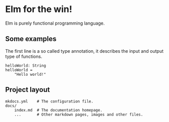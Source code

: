 # Elm for the win!

Elm is purely functional programming language.

## Some examples

The first line is a so called type annotation, it describes the input and output type of functions.

    helloWorld: String
    helloWorld =
        "Hello world!"

    

## Project layout

    mkdocs.yml    # The configuration file.
    docs/
        index.md  # The documentation homepage.
        ...       # Other markdown pages, images and other files.